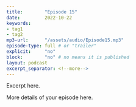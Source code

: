 ```yaml
---
title:        "Episode 15"
date:         2022-10-22 
keywords:
- tag1
- tag2
mp3-url:      "/assets/audio/Episode15.mp3"
episode-type: full # or "trailer"
explicit:     "no"
block:        "no" # no means it is published
layout: podcast
excerpt_separator: <!--more-->
---
```

Excerpt here.
<!--more-->

More details of your episode here.
